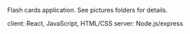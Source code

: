 Flash cards application. See pictures folders for details.

client: React, JavaScript, HTML/CSS
server: Node.js/express

